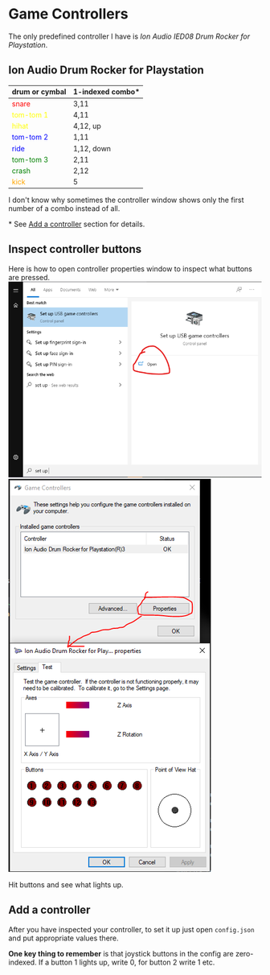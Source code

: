 # Game Controllers
The only predefined controller I have is *Ion Audio IED08 Drum Rocker for Playstation*.

## Ion Audio Drum Rocker for Playstation

| drum or cymbal | 1-indexed combo* |
| -------------- | ----- |
| <span style="color:red">snare</span>        | 3,11       |
| <span style="color:yellow">tom-tom 1</span> | 4,11       |
| <span style="color:yellow">hihat</span>     | 4,12, up   |
| <span style="color:blue">tom-tom 2</span>   | 1,11       |
| <span style="color:blue">ride</span>        | 1,12, down |
| <span style="color:green">tom-tom 3</span>  | 2,11       |
| <span style="color:green">crash</span>      | 2,12       |
| <span style="color:orange">kick</span>      | 5          |

I don't know why sometimes the controller window shows only the first number of a combo instead of all.

\* See [Add a controller](##Add-a-controller) section for details.

## Inspect controller buttons
Here is how to open controller properties window to inspect what buttons are pressed.
![](set-up-usb-game-controllers.png)
![](controller-properties.png)

Hit buttons and see what lights up.

## Add a controller
After you have inspected your controller, to set it up just open `config.json` and put appropriate values there.

**One key thing to remember** is that joystick buttons in the config are zero-indexed. If a button 1 lights up, write 0, for button 2 write 1 etc.